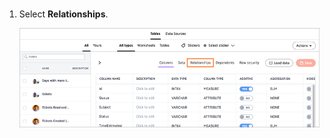 # 

1.  Select **Relationships**.

     ![](../../images/select_relationships.png "Select Relationships") 



